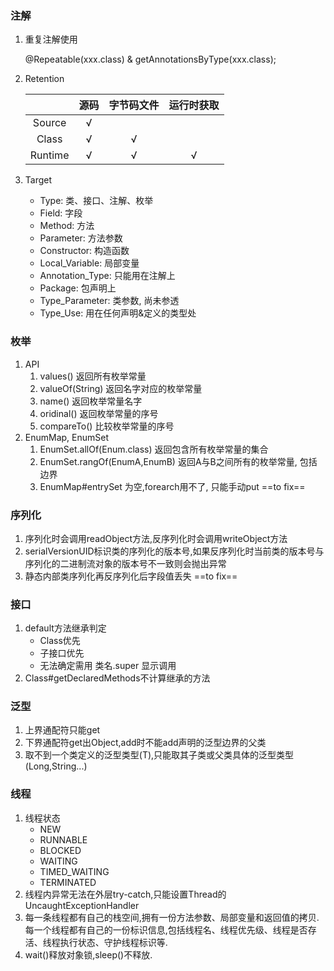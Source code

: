 ### 注解
1. 重复注解使用

   @Repeatable(xxx.class) & getAnnotationsByType(xxx.class);

2. Retention

   |         |  源码  | 字节码文件 | 运行时获取 |
   | :-----: | :--: | :---: | :---: |
   | Source  |  √   |       |       |
   |  Class  |  √   |   √   |       |
   | Runtime |  √   |   √   |   √   |

3. Target

   - Type: 类、接口、注解、枚举
   - Field: 字段
   - Method: 方法
   - Parameter: 方法参数
   - Constructor: 构造函数
   - Local_Variable: 局部变量
   - Annotation_Type: 只能用在注解上
   - Package: 包声明上
   - Type_Parameter: 类参数, 尚未参透
   - Type_Use: 用在任何声明&定义的类型处

### 枚举

1. API
   1. values() 返回所有枚举常量
   2. valueOf(String) 返回名字对应的枚举常量
   3. name() 返回枚举常量名字
   4. oridinal() 返回枚举常量的序号
   5. compareTo() 比较枚举常量的序号
2. EnumMap, EnumSet
   1. EnumSet.allOf(Enum.class) 返回包含所有枚举常量的集合
   2. EnumSet.rangOf(EnumA,EnumB) 返回A与B之间所有的枚举常量, 包括边界
   3. EnumMap#entrySet 为空,forearch用不了, 只能手动put   ==to fix==

### 序列化

1. 序列化时会调用readObject方法,反序列化时会调用writeObject方法
2. serialVersionUID标识类的序列化的版本号,如果反序列化时当前类的版本号与序列化的二进制流对象的版本号不一致则会抛出异常
3. 静态内部类序列化再反序列化后字段值丢失   ==to fix==


### 接口

1. default方法继承判定
   - Class优先
   - 子接口优先
   - 无法确定需用 类名.super 显示调用
2. Class#getDeclaredMethods不计算继承的方法

### 泛型

1. 上界通配符只能get
2. 下界通配符get出Object,add时不能add声明的泛型边界的父类
3. 取不到一个类定义的泛型类型(T),只能取其子类或父类具体的泛型类型(Long,String...)

### 线程

1. 线程状态
   - NEW
   - RUNNABLE
   - BLOCKED
   - WAITING
   - TIMED_WAITING
   - TERMINATED
2. 线程内异常无法在外层try-catch,只能设置Thread的UncaughtExceptionHandler
3. 每一条线程都有自己的栈空间,拥有一份方法参数、局部变量和返回值的拷贝.每一个线程都有自己的一份标识信息,包括线程名、线程优先级、线程是否存活、线程执行状态、守护线程标识等.
4. wait()释放对象锁,sleep()不释放.